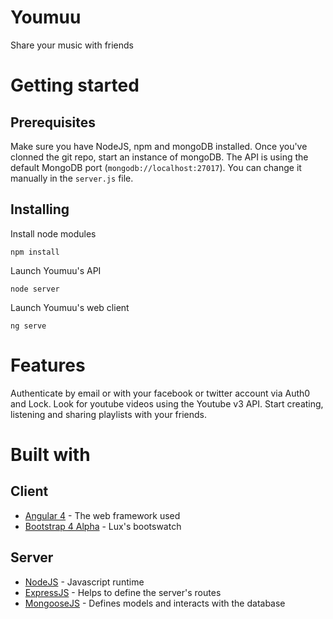 # Youmuu
Share your music with friends

# Getting started
## Prerequisites
Make sure you have NodeJS, npm and mongoDB installed.
Once you've clonned the git repo, start an instance of mongoDB.
The API is using the default MongoDB port (`mongodb://localhost:27017`). You can change it manually in the `server.js` file.
## Installing
Install node modules
```
npm install
```
Launch Youmuu's API
```
node server
```
Launch Youmuu's web client
```
ng serve
```

# Features
Authenticate by email or with your facebook or twitter account via Auth0 and Lock.
Look for youtube videos using the Youtube v3 API.
Start creating, listening and sharing playlists with your friends.

# Built with
## Client
* [Angular 4](https://angular.io/) - The web framework used
* [Bootstrap 4 Alpha](https://angular.io/) - Lux's bootswatch
## Server
* [NodeJS](https://nodejs.org/) - Javascript runtime
* [ExpressJS](https://expressjs.com/) - Helps to define the server's routes
* [MongooseJS](http://mongoosejs.com/) - Defines models and interacts with the database
